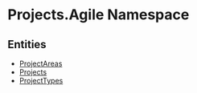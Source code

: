 ﻿---
uid: Projects.Agile
---
# Projects.Agile Namespace

## Entities
- [ProjectAreas](Projects.Agile.ProjectAreas.md)  
- [Projects](Projects.Agile.Projects.md)  
- [ProjectTypes](Projects.Agile.ProjectTypes.md)  

